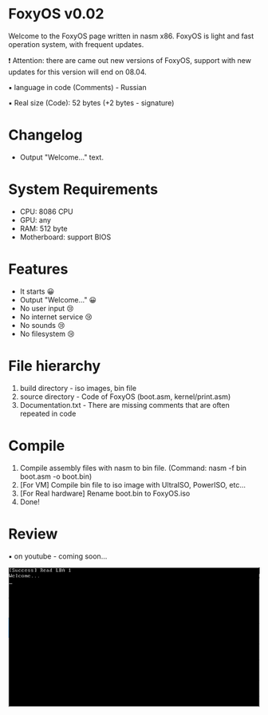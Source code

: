 # FoxyOS v0.02
Welcome to the FoxyOS page written in nasm x86. 
FoxyOS is light and fast operation system, with frequent updates.

❗ Attention: there are came out new versions of FoxyOS, support with new updates for this version will end on 08.04.

▪ language in code (Comments) - Russian

▪ Real size (Code): 52 bytes (+2 bytes - signature)

# Changelog
- Output "Welcome..." text.

# System Requirements
- CPU: 8086 CPU
- GPU: any
- RAM: 512 byte
- Motherboard: support BIOS

# Features
- It starts 😀
- Output "Welcome..." 😀
- No user input 😢
- No internet service 😢
- No sounds 😢
- No filesystem 😢

# File hierarchy
1. build directory - iso images, bin file
2. source directory - Code of FoxyOS (boot.asm, kernel/print.asm)
3. Documentation.txt - There are missing comments that are often repeated in code

# Compile
1. Compile assembly files with nasm to bin file. (Command: nasm -f bin boot.asm -o boot.bin)
2. [For VM] Compile bin file to iso image with UltraISO, PowerISO, etc...
2. [For Real hardware] Rename boot.bin to FoxyOS.iso
3. Done!

# Review

▪ on youtube - coming soon...

<img src="Screenshot.PNG" alt="" title="FoxyOS">
